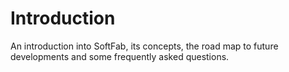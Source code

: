 # Introduction

An introduction into SoftFab, its concepts, the road map to future developments and some frequently asked questions.

<?toc?>

